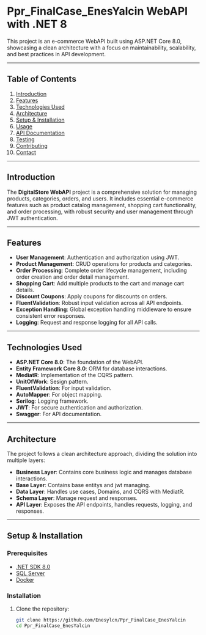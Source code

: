 # Ppr_FinalCase_EnesYalcin WebAPI with .NET 8

This project is an e-commerce WebAPI built using ASP.NET Core 8.0, showcasing a clean architecture with a focus on maintainability, scalability, and best practices in API development.

---

## Table of Contents

1. [Introduction](#introduction)
2. [Features](#features)
3. [Technologies Used](#technologies-used)
4. [Architecture](#architecture)
5. [Setup & Installation](#setup--installation)
6. [Usage](#usage)
7. [API Documentation](#api-documentation)
8. [Testing](#testing)
9. [Contributing](#contributing)
10. [Contact](#contact)

---

## Introduction

The **DigitalStore WebAPI** project is a comprehensive solution for managing products, categories, orders, and users. It includes essential e-commerce features such as product catalog management, shopping cart functionality, and order processing, with robust security and user management through JWT authentication.

---

## Features

- **User Management**: Authentication and authorization using JWT.
- **Product Management**: CRUD operations for products and categories.
- **Order Processing**: Complete order lifecycle management, including order creation and order detail management.
- **Shopping Cart**: Add multiple products to the cart and manage cart details.
- **Discount Coupons**: Apply coupons for discounts on orders.
- **FluentValidation**: Robust input validation across all API endpoints.
- **Exception Handling**: Global exception handling middleware to ensure consistent error responses.
- **Logging**: Request and response logging for all API calls.

---

## Technologies Used

- **ASP.NET Core 8.0**: The foundation of the WebAPI.
- **Entity Framework Core 8.0**: ORM for database interactions.
- **MediatR**: Implementation of the CQRS pattern.
- **UnitOfWork**: Sesign pattern.
- **FluentValidation**: For input validation.
- **AutoMapper**: For object mapping.
- **Serilog**: Logging framework.
- **JWT**: For secure authentication and authorization.
- **Swagger**: For API documentation.

---

## Architecture

The project follows a clean architecture approach, dividing the solution into multiple layers:

- **Business Layer**: Contains core business logic and manages database interactions.
- **Base Layer**: Contains base entitys and jwt managing.
- **Data Layer**: Handles use cases, Domains, and CQRS with MediatR.
- **Schema Layer**: Manage request and responses.
- **API Layer**: Exposes the API endpoints, handles requests, logging, and responses.

---

## Setup & Installation

### Prerequisites

- [.NET SDK 8.0](https://dotnet.microsoft.com/download/dotnet/8.0)
- [SQL Server](https://www.microsoft.com/en-us/sql-server/sql-server-downloads)
- [Docker](https://www.docker.com/)

### Installation

1. Clone the repository:
   ```bash
   git clone https://github.com/Enesylcn/Ppr_FinalCase_EnesYalcin
   cd Ppr_FinalCase_EnesYalcin
